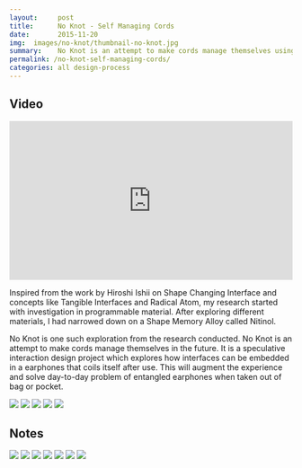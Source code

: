 ```yaml
---
layout:     post
title:      No Knot - Self Managing Cords
date:       2015-11-20
img:  images/no-knot/thumbnail-no-knot.jpg
summary:    No Knot is an attempt to make cords manage themselves using smart material-Nitinol and shape-changing interfaces
permalink: /no-knot-self-managing-cords/
categories: all design-process
---
```


<h2>Video</h2>
<style>.embed-container { position: relative; padding-bottom: 56.25%; height: 0; overflow: hidden; max-width: 100%; } .embed-container iframe, .embed-container object, .embed-container embed { position: absolute; top: 0; left: 0; width: 100%; height: 100%; }</style><div class='embed-container'><iframe src='https://player.vimeo.com/video/189789312?autoplay=1&title=0&byline=0&portrait=0' frameborder='0' webkitAllowFullScreen mozallowfullscreen allowFullScreen></iframe></div>

Inspired from the work by Hiroshi Ishii on Shape Changing Interface and concepts like Tangible Interfaces and Radical Atom, my research started with investigation in programmable material. After exploring different materials, I had narrowed down on a Shape Memory Alloy called Nitinol.

No Knot is one such exploration from the research conducted. No Knot is an attempt to make cords manage themselves in the future. It is a speculative interaction design project which explores how interfaces can be embedded in a earphones that coils itself after use. This will augment the experience and solve day-to-day problem of entangled earphones when taken out of bag or pocket.

<img src="/images/no-knot/noknot1.png">
<img src="/images/no-knot/noknot2.png">
<img src="/images/no-knot/noknot3.png">
<img src="/images/no-knot/noknot4.png">
<img src="/images/no-knot/noknot1.png">

<h2>Notes</h2>
<img src="/images/no-knot/0030.jpg">
<img src="/images/no-knot/0024.jpg">
<img src="/images/no-knot/0025.jpg">
<img src="/images/no-knot/0026.jpg">
<img src="/images/no-knot/0027.jpg">
<img src="/images/no-knot/0028.jpg">
<img src="/images/no-knot/0029.jpg">
